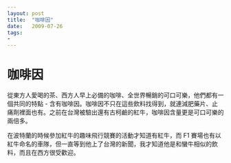```yaml
---
layout: post
title:  "咖啡因"
date:   2009-07-26
tags:
-
---
```

# 咖啡因

從東方人愛喝的茶、西方人早上必備的咖啡、全世界暢銷的可口可樂，他們都有一個共同的特點 - 含有咖啡因。咖啡因不只在這些飲料找得到，就連減肥藥片、止痛劑裡面也有。之前在台灣被驗出還有古柯鹼的紅牛，咖啡因含量更是可口可樂的兩倍多。

在波特蘭的時候參加紅牛的趣味飛行競賽的活動才知道有紅牛，而 F1 賽場也有以紅牛命名的車隊，但一直等到他上了台灣的新聞，我才知道他是和蠻牛相似的飲料，而且在西方很受歡迎。